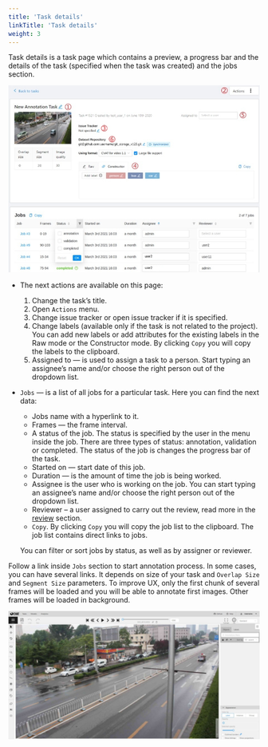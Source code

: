 ```yaml
---
title: 'Task details'
linkTitle: 'Task details'
weight: 3
---
```


Task details is a task page which contains a preview, a progress bar
and the details of the task (specified when the task was created) and the jobs section.

![](/images/image131_detrac.jpg)

- The next actions are available on this page:
  1. Change the task’s title.
  2. Open `Actions` menu.
  3. Change issue tracker or open issue tracker if it is specified.
  4. Change labels (available only if the task is not related to the project).
     You can add new labels or add attributes for the existing labels in the Raw mode or the Constructor mode.
     By clicking `Copy` you will copy the labels to the clipboard.
  5. Assigned to — is used to assign a task to a person. Start typing an assignee’s name and/or
     choose the right person out of the dropdown list.
- `Jobs` — is a list of all jobs for a particular task. Here you can find the next data:
  - Jobs name with a hyperlink to it.
  - Frames — the frame interval.
  - A status of the job. The status is specified by the user in the menu inside the job.
    There are three types of status: annotation, validation or completed.
    The status of the job is changes the progress bar of the task.
  - Started on — start date of this job.
  - Duration — is the amount of time the job is being worked.
  - Assignee is the user who is working on the job.
    You can start typing an assignee’s name and/or choose the right person out of the dropdown list.
  - Reviewer – a user assigned to carry out the review, read more in the [review](/docs/for-users/advanced/review/) section.
  - `Copy`. By clicking `Copy` you will copy the job list to the clipboard.
    The job list contains direct links to jobs.

  You can filter or sort jobs by status, as well as by assigner or reviewer.

Follow a link inside `Jobs` section to start annotation process.
In some cases, you can have several links. It depends on size of your
task and `Overlap Size` and `Segment Size` parameters. To improve
UX, only the first chunk of several frames will be loaded and you will be able
to annotate first images. Other frames will be loaded in background.

![](/images/image007_detrac.jpg)
